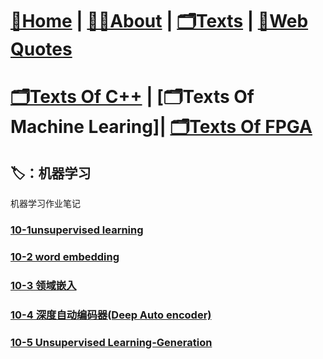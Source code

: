 # [🏡Home](/) |   [👨‍💻About](/about)  |   [🗂️Texts](/allTexts)   |   [💬Web Quotes](/webQuotes)

# [🗂️Texts Of C++](/subPages/cpp) | [🗂️Texts Of Machine Learing]| [🗂️Texts Of FPGA](/subPages/fpga) 

> 

## 🏷️：机器学习

机器学习作业笔记


### [10-1unsupervised learning](/subPages/machine_learning/10-1) 

### [10-2 word embedding](/subPages/machine_learning/10-2) 

### [10-3 领域嵌入](/subPages/machine_learning/10-3) 

### [10-4 深度自动编码器(Deep Auto encoder)](/subPages/machine_learning/10-4) 

### [10-5 Unsupervised Learning-Generation](/subPages/machine_learning/10-5)